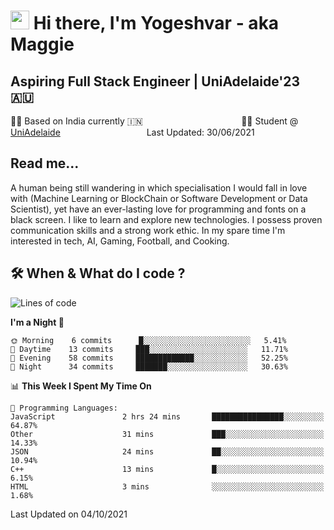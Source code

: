 <h1><img src="https://emojis.slackmojis.com/emojis/images/1531849430/4246/blob-sunglasses.gif?1531849430" width="30"/> Hi there, I'm Yogeshvar - aka Maggie</h1>

## Aspiring Full Stack Engineer | UniAdelaide'23 🇦🇺  
🏂🏻  Based on India currently 🇮🇳 &nbsp;&nbsp;&nbsp;&nbsp;&nbsp;&nbsp;&nbsp;&nbsp;&nbsp;&nbsp;&nbsp;&nbsp;&nbsp;&nbsp;&nbsp;&nbsp;&nbsp;&nbsp;&nbsp;&nbsp;&nbsp;&nbsp;&nbsp;&nbsp;&nbsp;&nbsp;&nbsp;&nbsp;&nbsp;&nbsp;&nbsp;&nbsp;&nbsp;&nbsp;&nbsp;&nbsp;&nbsp;&nbsp;&nbsp;👨‍💻 Student @ [UniAdelaide](https://www.adelaide.edu.au)   &nbsp;&nbsp;&nbsp;&nbsp;&nbsp;&nbsp;&nbsp;&nbsp;&nbsp;&nbsp;&nbsp;&nbsp;&nbsp;&nbsp;&nbsp;&nbsp;&nbsp;&nbsp;&nbsp;&nbsp;&nbsp;&nbsp;&nbsp;&nbsp;&nbsp;&nbsp;&nbsp;&nbsp;&nbsp;&nbsp;&nbsp;&nbsp; &nbsp;Last Updated: 30/06/2021

## Read me...

A human being still wandering in which specialisation I would fall in love with (Machine Learning or BlockChain or Software Development or Data Scientist), yet have an ever-lasting love for programming and fonts on a black screen. I like to learn and explore new technologies. I possess proven communication skills and a strong work ethic. In my spare time I'm interested in tech, AI, Gaming, Football, and Cooking.

## 🛠 When & What do I code ?  

<!--START_SECTION:waka-->
![Lines of code](https://img.shields.io/badge/From%20Hello%20World%20I%27ve%20Written-51191%20lines%20of%20code-blue)

**I'm a Night 🦉** 

```text
🌞 Morning    6 commits      █░░░░░░░░░░░░░░░░░░░░░░░░   5.41% 
🌆 Daytime    13 commits     ███░░░░░░░░░░░░░░░░░░░░░░   11.71% 
🌃 Evening    58 commits     █████████████░░░░░░░░░░░░   52.25% 
🌙 Night      34 commits     ███████░░░░░░░░░░░░░░░░░░   30.63%

```


📊 **This Week I Spent My Time On** 

```text
💬 Programming Languages: 
JavaScript               2 hrs 24 mins       ████████████████░░░░░░░░░   64.87% 
Other                    31 mins             ███░░░░░░░░░░░░░░░░░░░░░░   14.33% 
JSON                     24 mins             ██░░░░░░░░░░░░░░░░░░░░░░░   10.94% 
C++                      13 mins             █░░░░░░░░░░░░░░░░░░░░░░░░   6.15% 
HTML                     3 mins              ░░░░░░░░░░░░░░░░░░░░░░░░░   1.68%

```


 Last Updated on 04/10/2021
<!--END_SECTION:waka-->
